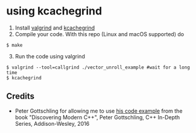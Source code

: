 # using kcachegrind

1. Install [valgrind](http://valgrind.org/) and [kcachegrind](https://kcachegrind.github.io/html/Home.html)
2. Compile your code. With this repo (Linux and macOS supported) do 
```
$ make 
```
3. Run the code using valgrind
```
$ valgrind --tool=callgrind ./vector_unroll_example #wait for a long time
$ kcachegrind
```

## Credits

- Peter Gottschling for allowing me to use [his code example](https://github.com/petergottschling/discovering_modern_cpp) from the book "Discovering Modern C++", Peter Gottschling, C++ In-Depth Series, Addison-Wesley, 2016
